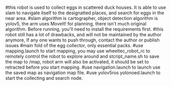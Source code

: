#this robot is used to collect eggs in scattered duck houses. It is able to use slam to navigate itself to the designatted places, and search for eggs in the near area.
#slam algorithm is cartographer, object detection algorithm is yolov5, the arm uses MoveIt! for planning, there isn't much original algorithm. Before running, you'll need to install the requirements first.
#this robot still has a lot of drawbacks, and will not be maintained by the author anymore, If any one wants to push through, contact the author or publish issues
#main fold of the egg collector, only essential packs.
#use mapping.launch to start mapping, you may use wheeltec_robot_rc to remotely control the robot to explore around and stcript_name.sh to save the map to /map, robot arm will also be activated, it should be set to retracted before you start mapping.
#use navigation.launch to launch use the saved map as navigation map file.
#use yolov5ros yolonoed.launch to start the collecting and search node.
